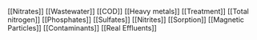 [[Nitrates]]
[[Wastewater]]
[[COD]]
[[Heavy metals]]
[[Treatment]]
[[Total nitrogen]]
[[Phosphates]]
[[Sulfates]]
[[Nitrites]]
[[Sorption]]
[[Magnetic Particles]]
[[Contaminants]]
[[Real Effluents]]
